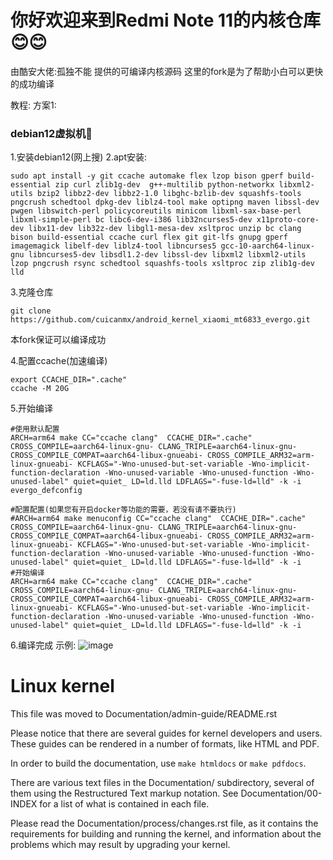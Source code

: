 # 你好欢迎来到Redmi Note 11的内核仓库😊😊
由酷安大佬:孤独不能 提供的可编译内核源码
这里的fork是为了帮助小白可以更快的成功编译

教程:
方案1:
### debian12虚拟机💽
1.安装debian12(网上搜)
2.apt安装:

```
sudo apt install -y git ccache automake flex lzop bison gperf build-essential zip curl zlib1g-dev  g++-multilib python-networkx libxml2-utils bzip2 libbz2-dev libbz2-1.0 libghc-bzlib-dev squashfs-tools pngcrush schedtool dpkg-dev liblz4-tool make optipng maven libssl-dev pwgen libswitch-perl policycoreutils minicom libxml-sax-base-perl libxml-simple-perl bc libc6-dev-i386 lib32ncurses5-dev x11proto-core-dev libx11-dev lib32z-dev libgl1-mesa-dev xsltproc unzip bc clang bison build-essential ccache curl flex git git-lfs gnupg gperf imagemagick libelf-dev liblz4-tool libncurses5 gcc-10-aarch64-linux-gnu libncurses5-dev libsdl1.2-dev libssl-dev libxml2 libxml2-utils lzop pngcrush rsync schedtool squashfs-tools xsltproc zip zlib1g-dev lld 
```

3.克隆仓库

```
git clone https://github.com/cuicanmx/android_kernel_xiaomi_mt6833_evergo.git
```
本fork保证可以编译成功

4.配置ccache(加速编译)
```
export CCACHE_DIR=".cache"
ccache -M 20G
```

5.开始编译

```
#使用默认配置
ARCH=arm64 make CC="ccache clang"  CCACHE_DIR=".cache" CROSS_COMPILE=aarch64-linux-gnu- CLANG_TRIPLE=aarch64-linux-gnu- CROSS_COMPILE_COMPAT=aarch64-libux-gnueabi- CROSS_COMPILE_ARM32=arm-linux-gnueabi- KCFLAGS="-Wno-unused-but-set-variable -Wno-implicit-function-declaration -Wno-unused-variable -Wno-unused-function -Wno-unused-label" quiet=quiet_ LD=ld.lld LDFLAGS="-fuse-ld=lld" -k -i  evergo_defconfig

#配置配置(如果您有开启docker等功能的需要，若没有请不要执行)
#ARCH=arm64 make menuconfig CC="ccache clang"  CCACHE_DIR=".cache" CROSS_COMPILE=aarch64-linux-gnu- CLANG_TRIPLE=aarch64-linux-gnu- CROSS_COMPILE_COMPAT=aarch64-libux-gnueabi- CROSS_COMPILE_ARM32=arm-linux-gnueabi- KCFLAGS="-Wno-unused-but-set-variable -Wno-implicit-function-declaration -Wno-unused-variable -Wno-unused-function -Wno-unused-label" quiet=quiet_ LD=ld.lld LDFLAGS="-fuse-ld=lld" -k -i  
#开始编译
ARCH=arm64 make CC="ccache clang"  CCACHE_DIR=".cache" CROSS_COMPILE=aarch64-linux-gnu- CLANG_TRIPLE=aarch64-linux-gnu- CROSS_COMPILE_COMPAT=aarch64-libux-gnueabi- CROSS_COMPILE_ARM32=arm-linux-gnueabi- KCFLAGS="-Wno-unused-but-set-variable -Wno-implicit-function-declaration -Wno-unused-variable -Wno-unused-function -Wno-unused-label" quiet=quiet_ LD=ld.lld LDFLAGS="-fuse-ld=lld" -k -i  

```

6.编译完成
示例:
![image](https://github.com/user-attachments/assets/be3bf50f-bf1d-4643-ab5b-022fa075c92d)



Linux kernel
============

This file was moved to Documentation/admin-guide/README.rst

Please notice that there are several guides for kernel developers and users.
These guides can be rendered in a number of formats, like HTML and PDF.

In order to build the documentation, use ``make htmldocs`` or
``make pdfdocs``.

There are various text files in the Documentation/ subdirectory,
several of them using the Restructured Text markup notation.
See Documentation/00-INDEX for a list of what is contained in each file.

Please read the Documentation/process/changes.rst file, as it contains the
requirements for building and running the kernel, and information about
the problems which may result by upgrading your kernel.
